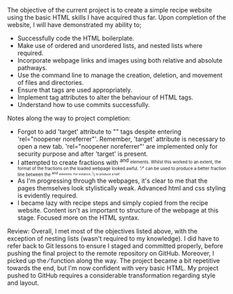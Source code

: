 The objective of the current project is to create a simple recipe website using the basic HTML skills I have acquired thus far. Upon completion of the website, I will have demonstrated my ability to;
  - Successfully code the HTML boilerplate.
  - Make use of ordered and unordered lists, and nested lists where required.
  - Incorporate webpage links and images using both relative and absolute pathways.
  - Use the command line to manage the creation, deletion, and movement of files and directories.
  - Ensure that tags are used appropriately.
  - Implement tag attributes to alter the behaviour of HTML tags.
  - Understand how to use commits successfully.

Notes along the way to project completion:
  - Forgot to add 'target' attribute to "<a></a>" tags despite entering 'rel="noopener noreferrer"'. Remember, 'target' attribute is necessary to open a new tab. 'rel="noopener noreferrer"' are implemented only for security purpose and after 'target' is present.
  - I attempted to create fractions with <sup> and <sub> elements. Whilst this worked to an extent, the format of the fractions on the loaded webpage looked awful. "&frasl;" can be used to produce a better fraction line between the <sup> and <sub> elements. For instance, <sup>1</sup>&frasl;<sub>2</sub> to produce a half.
  - As I'm progressing through the webpages, it's clear to me that the pages themselves look stylistically weak. Advanced html and css styling is evidently required.
  - I became lazy with recipe steps and simply copied from the recipe website. Content isn't as important to structure of the webpage at this stage. Focused more on the HTML syntax.

Review: Overall, I met most of the objectives listed above, with the exception of nesting lists (wasn't required to my knowledge). I did have to refer back to Git lessons to ensure I staged and committed properly, before pushing the final project to the remote repository on GitHub. Moreover, I picked up the &frasl; function along the way. The project became a bit repetitive towards the end, but I'm now confident with very basic HTML. My project pushed to GitHub requires a considerable transformation regarding style and layout.